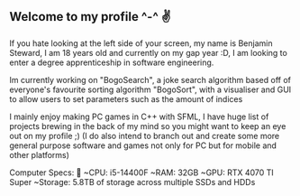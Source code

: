 ## Welcome to my profile ^-^ ✌

If you hate looking at the left side of your screen, my name is Benjamin Steward, I am 18 years old and currently on my gap year :D, I am looking to enter a degree apprenticeship in software engineering. 

Im currently working on "BogoSearch", a joke search algorithm based off of everyone's favourite sorting algorithm "BogoSort", with a visualiser and GUI to allow users to set parameters such as the amount of indices 

I mainly enjoy making PC games in C++ with SFML, I have huge list of projects brewing in the back of my mind so you might want to keep an eye out on my profile ;)
(I do also intend to branch out and create some more general purpose software and games not only for PC but for mobile and other platforms)

Computer Specs: 💪
~CPU: i5-14400F
~RAM: 32GB 
~GPU: RTX 4070 TI Super
~Storage: 5.8TB of storage across multiple SSDs and HDDs

<!--
**Mr-B-2006/Mr-B-2006** is a ✨ _special_ ✨ repository because its `README.md` (this file) appears on your GitHub profile.

Here are some ideas to get you started:

- 🔭 I’m currently working on ...
- 🌱 I’m currently learning ...
- 👯 I’m looking to collaborate on ...
- 🤔 I’m looking for help with ...
- 💬 Ask me about ...
- 📫 How to reach me: ...
- 😄 Pronouns: ...
- ⚡ Fun fact: ...
-->
